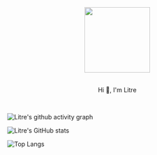 <div align=center>
  <img src=https://avatars.githubusercontent.com/u/33617643?s=400&u=5d42da2b744d783ed3b881ddc9ab67b6a8b4735d&v=4 width=150/>
</div>
<br/>
<p align="center">Hi 👋, I'm Litre</p>
<br/>

![Litre's github activity graph](https://github-readme-activity-graph.vercel.app/graph?username=Litre-WU&theme=react-dark)

![Litre's GitHub stats](https://github-readme-stats.vercel.app/api?username=Litre-WU&show_icons=true&theme=radical)

![Top Langs](https://github-readme-stats.vercel.app/api/top-langs/?username=Litre-WU&layout=compact)
